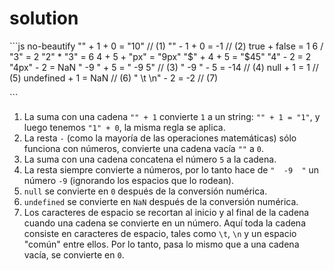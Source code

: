 # solution

\`\`\`js no-beautify "" + 1 + 0 = "10" // \(1\) "" - 1 + 0 = -1 // \(2\) true + false = 1 6 / "3" = 2 "2" \* "3" = 6 4 + 5 + "px" = "9px" "$" + 4 + 5 = "$45" "4" - 2 = 2 "4px" - 2 = NaN " -9 " + 5 = " -9 5" // \(3\) " -9 " - 5 = -14 // \(4\) null + 1 = 1 // \(5\) undefined + 1 = NaN // \(6\) " \t \n" - 2 = -2 // \(7\)

\`\`\`

1. La suma con una cadena `"" + 1` convierte `1` a un string: `"" + 1 = "1"`, y luego tenemos `"1" + 0`, la misma regla se aplica.
2. La resta `-` \(como la mayoría de las operaciones matemáticas\) sólo funciona con números, convierte una cadena vacía `""` a `0`.
3. La suma con una cadena concatena el número `5` a la cadena.
4. La resta siempre convierte a números, por lo tanto hace de `"  -9  "` un número `-9` \(ignorando los espacios que lo rodean\).
5. `null` se convierte en `0` después de la conversión numérica.
6. `undefined` se convierte en `NaN` después de la conversión numérica.
7. Los caracteres de espacio se recortan al inicio y al final de la cadena cuando una cadena se convierte en un número. Aquí toda la cadena consiste en caracteres de espacio, tales como `\t`, `\n` y un espacio "común" entre ellos. Por lo tanto, pasa lo mismo que a una cadena vacía, se convierte en `0`.


